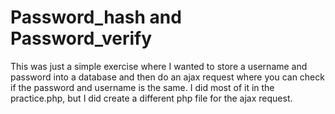 # Password_hash and Password_verify

This was just a simple exercise where I wanted to store a username and password into
a database and then do an ajax request where you can check if the password and
username is the same. I did most of it in the practice.php, but I did create a
different php file for the ajax request.
